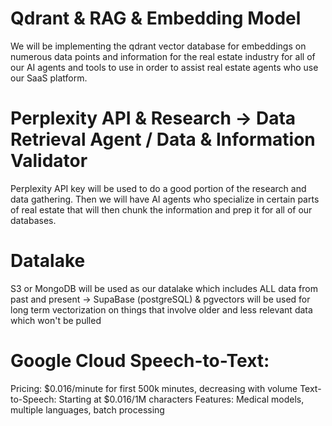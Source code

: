 # Qdrant & RAG & Embedding Model #
We will be implementing the qdrant vector database for embeddings on numerous data points and information for the real estate industry for all of our AI agents and tools to use in order to assist real estate agents who use our SaaS platform. 

# Perplexity API & Research -> Data Retrieval Agent / Data & Information Validator #
Perplexity API key will be used to do a good portion of the research and data gathering. Then we will have AI agents who specialize in certain parts of real estate that will then chunk the information and prep it for all of our databases.

# Datalake #
S3 or MongoDB will be used as our datalake which includes ALL data from past and present -> SupaBase (postgreSQL) & pgvectors will be used for long term vectorization on things that involve older and less relevant data which won't be pulled 

# Google Cloud Speech-to-Text: #
Pricing: $0.016/minute for first 500k minutes, decreasing with volume
Text-to-Speech: Starting at $0.016/1M characters
Features: Medical models, multiple languages, batch processing

# 